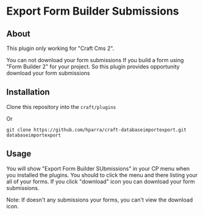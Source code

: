 # Export Form Builder Submissions

## About

This plugin only working for "Craft Cms 2". 

You can not download your form submissions If you build a form using "Form Builder 2" for your project. So this plugin provides opportunity download your form submissions

## Installation

Clone this repository into the `craft/plugins`

Or

`git clone https://github.com/hparra/craft-databaseimportexport.git databaseimportexport`

## Usage

You will show "Export Form Builder SUbmissions" in your CP menu when you installed the plugins. You should to click the menu and there listing your all of your forms. If you click "download" icon you can download your form submissions.

Note: If doesn't any submissions your forms, you can't view the download icon.